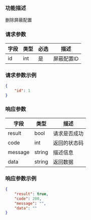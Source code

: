 ### 功能描述

删除屏蔽配置


### 请求参数

| 字段 | 类型 | 必选 | 描述       |
| ---- | ---- | ---- | ---------- |
| id   | int  | 是   | 屏蔽配置ID |

### 请求参数示例

```json
{
    "id": 1
}
```

### 响应参数

| 字段    | 类型   | 描述         |
| ------- | ------ | ------------ |
| result  | bool   | 请求是否成功 |
| code    | int    | 返回的状态码 |
| message | string | 描述信息     |
| data    | string | 返回数据     |

### 响应参数示例

```json
{
    "result": true,
    "code": 200,
    "message": "",
    "data": ""
}
```
